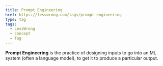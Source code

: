 ```yaml
---
title: Prompt Engineering
href: https://lesswrong.com/tags/prompt-engineering
type: tag
tags:
  - LessWrong
  - Concept
  - Tag
---
```


**Prompt Engineering** is the practice of designing inputs to go into an ML system (often a language model), to get it to produce a particular output.